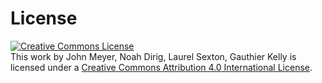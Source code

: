 # License

<a rel="license" href="http://creativecommons.org/licenses/by/4.0/">
  <img alt="Creative Commons License" style="border-width:0" src="https://i.creativecommons.org/l/by/4.0/88x31.png" />
</a>
<br />This work by
<span xmlns:cc="http://creativecommons.org/ns#" property="cc:attributionName">John Meyer, Noah Dirig, Laurel Sexton, Gauthier Kelly</span> is licensed under a
<a rel="license" href="http://creativecommons.org/licenses/by/4.0/">Creative Commons Attribution 4.0 International License</a>.
